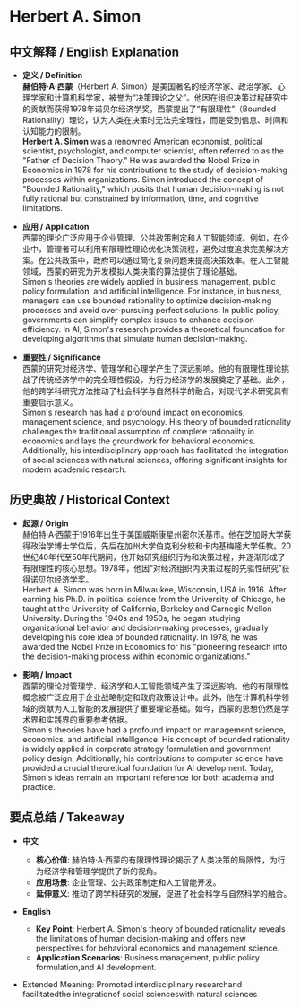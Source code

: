 # Herbert A. Simon

## 中文解释 / English Explanation

* **定义 / Definition**  
  **赫伯特·A·西蒙**（Herbert A. Simon）是美国著名的经济学家、政治学家、心理学家和计算机科学家，被誉为“决策理论之父”。他因在组织决策过程研究中的贡献而获得1978年诺贝尔经济学奖。西蒙提出了“有限理性”（Bounded Rationality）理论，认为人类在决策时无法完全理性，而是受到信息、时间和认知能力的限制。  
  **Herbert A. Simon** was a renowned American economist, political scientist, psychologist, and computer scientist, often referred to as the "Father of Decision Theory." He was awarded the Nobel Prize in Economics in 1978 for his contributions to the study of decision-making processes within organizations. Simon introduced the concept of "Bounded Rationality," which posits that human decision-making is not fully rational but constrained by information, time, and cognitive limitations.

* **应用 / Application**  
  西蒙的理论广泛应用于企业管理、公共政策制定和人工智能领域。例如，在企业中，管理者可以利用有限理性理论优化决策流程，避免过度追求完美解决方案。在公共政策中，政府可以通过简化复杂问题来提高决策效率。在人工智能领域，西蒙的研究为开发模拟人类决策的算法提供了理论基础。  
  Simon's theories are widely applied in business management, public policy formulation, and artificial intelligence. For instance, in business, managers can use bounded rationality to optimize decision-making processes and avoid over-pursuing perfect solutions. In public policy, governments can simplify complex issues to enhance decision efficiency. In AI, Simon's research provides a theoretical foundation for developing algorithms that simulate human decision-making.

* **重要性 / Significance**  
  西蒙的研究对经济学、管理学和心理学产生了深远影响。他的有限理性理论挑战了传统经济学中的完全理性假设，为行为经济学的发展奠定了基础。此外，他的跨学科研究方法推动了社会科学与自然科学的融合，对现代学术研究具有重要启示意义。  
  Simon's research has had a profound impact on economics, management science, and psychology. His theory of bounded rationality challenges the traditional assumption of complete rationality in economics and lays the groundwork for behavioral economics. Additionally, his interdisciplinary approach has facilitated the integration of social sciences with natural sciences, offering significant insights for modern academic research.

## 历史典故 / Historical Context

* **起源 / Origin**  
  赫伯特·A·西蒙于1916年出生于美国威斯康星州密尔沃基市。他在芝加哥大学获得政治学博士学位后，先后在加州大学伯克利分校和卡内基梅隆大学任教。20世纪40年代至50年代期间，他开始研究组织行为和决策过程，并逐渐形成了有限理性的核心思想。1978年，他因“对经济组织内决策过程的先驱性研究”获得诺贝尔经济学奖。  
  Herbert A. Simon was born in Milwaukee, Wisconsin, USA in 1916. After earning his Ph.D. in political science from the University of Chicago, he taught at the University of California, Berkeley and Carnegie Mellon University. During the 1940s and 1950s, he began studying organizational behavior and decision-making processes, gradually developing his core idea of bounded rationality. In 1978, he was awarded the Nobel Prize in Economics for his "pioneering research into the decision-making process within economic organizations."

* **影响 / Impact**  
  西蒙的理论对管理学、经济学和人工智能领域产生了深远影响。他的有限理性概念被广泛应用于企业战略制定和政府政策设计中。此外，他在计算机科学领域的贡献为人工智能的发展提供了重要理论基础。如今，西蒙的思想仍然是学术界和实践界的重要参考依据。  
  Simon's theories have had a profound impact on management science, economics, and artificial intelligence. His concept of bounded rationality is widely applied in corporate strategy formulation and government policy design. Additionally, his contributions to computer science have provided a crucial theoretical foundation for AI development. Today, Simon's ideas remain an important reference for both academia and practice.

## 要点总结 / Takeaway

* **中文**  
  - **核心价值**: 赫伯特·A·西蒙的有限理性理论揭示了人类决策的局限性，为行为经济学和管理学提供了新的视角。
  - **应用场景**: 企业管理、公共政策制定和人工智能开发。
  - **延伸意义**: 推动了跨学科研究的发展，促进了社会科学与自然科学的融合。

* **English**  
  - **Key Point**: Herbert A. Simon's theory of bounded rationality reveals the limitations of human decision-making and offers new perspectives for behavioral economics and management science.
  - **Application Scenarios**: Business management, public policy formulation,and AI development.
- Extended Meaning: Promoted interdisciplinary researchand facilitatedthe integrationof social scienceswith natural sciences